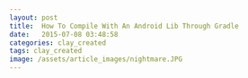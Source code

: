 ```yaml
---
layout: post
title:  How To Compile With An Android Lib Through Gradle
date:   2015-07-08 03:48:58
categories: clay_created
tags: clay_created
image: /assets/article_images/nightmare.JPG
---
```

